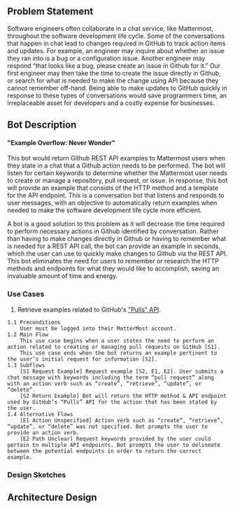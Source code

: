 ## Problem Statement
Software engineers often collaborate in a chat service, like Mattermost, throughout the software development life cycle. Some of the conversations that happen in chat lead to changes required in GitHub to track action items and updates. For example, an engineer may inquire about whether an issue they ran into is a bug or a configuration issue. Another engineer may respond “that looks like a bug, please create an issue in Github for it.” Our first engineer may then take the time to create the issue directly in Github, or search for what is needed to make the change using API because they cannot remember off-hand. Being able to make updates to GitHub quickly in response to these types of conversations would save programmers time, an irreplaceable asset for developers and a costly expense for businesses.

## Bot Description
#### "Example Overflow: Never Wonder"
This bot would return Github REST API examples to Mattermost users when they state in a chat that a Github action needs to be performed. The bot will listen for certain keywords to determine whether the Mattermost user needs to create or manage a repository, pull request, or issue. In response, this bot will provide an example that consists of the HTTP method and a template for the API endpoint. This is a conversation bot that listens and responds to user messages, with an objective to automatically return examples when needed to make the software development life cycle more efficient.

A bot is a good solution to this problem as it will decrease the time required to perform necessary actions in Github identified by conversation. Rather than having to make changes directly in Github or having to remember what is needed for a REST API call, the bot can provide an example in seconds, which the user can use to quickly make changes to Github via the REST API. This bot eliminates the need for users to remember or research the HTTP methods and endpoints for what they would like to accomplish, saving an invaluable amount of time and energy.


### Use Cases
1. Retrieve examples related to GitHub's ["Pulls" API](https://docs.github.com/en/enterprise-server@3.3/rest/reference/pulls).
```
1.1 Preconditions
    User must be logged into their MatterMost account.
1.2 Main Flow
    This use case begins when a user states the need to perform an action related to creating or managing pull requests on GitHub [S1].
    This use case ends when the bot returns an example pertinent to the user’s initial request for information [S2].
1.3 Subflows
    [S1 Request Example] Request example [S2, E1, E2]. User submits a chat message with keywords including the term “pull request” along with an action verb such as “create”, “retrieve”, “update”, or “delete”.
    [S2 Return Example] Bot will return the HTTP method & API endpoint used by GitHub’s “Pulls” API for the action that has been stated by the user.
1.4 Alternative Flows
    [E1 Action Unspecified] Action verb such as “create”, “retrieve”, “update”, or “delete” was not specified. Bot prompts the user to provide an action verb.
    [E2 Path Unclear] Request keywords provided by the user could pertain to multiple API endpoints. Bot prompts the user to delineate between the potential endpoints in order to return the correct example.

```

### Design Sketches

## Architecture Design
